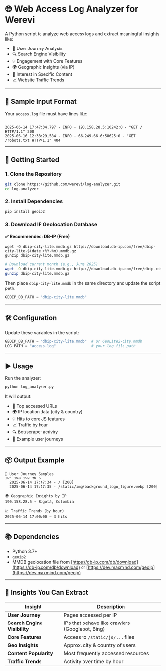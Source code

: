 # 🌐 Web Access Log Analyzer for Werevi

A Python script to analyze web access logs and extract meaningful insights like:

- 🧭 User Journey Analysis  
- 🔍 Search Engine Visibility  
- 💡 Engagement with Core Features  
- 🌍 Geographic Insights (via IP)  
- 📌 Interest in Specific Content  
- 📈 Website Traffic Trends  

---

## 📁 Sample Input Format

Your `access.log` file must have lines like:

```

2025-06-14 17:47:34,797 - INFO - 190.158.28.5:10242:0 - "GET / HTTP/1.1" 200
2025-06-16 12:33:29,584 - INFO - 66.249.66.6:58625:0 - "GET /robots.txt HTTP/1.1" 404

````

---

## 🚀 Getting Started

### 1. Clone the Repository

```bash
git clone https://github.com/werevi/log-analyzer.git
cd log-analyzer
````

### 2. Install Dependencies

```bash
pip install geoip2
```

### 3. Download IP Geolocation Database
#### ✅ Recommended: DB-IP (Free)


	wget -O dbip-city-lite.mmdb.gz https://download.db-ip.com/free/dbip-city-lite-$(date +%Y-%m).mmdb.gz
	gunzip dbip-city-lite.mmdb.gz

```bash
# Download current month (e.g., June 2025)
wget -O dbip-city-lite.mmdb.gz https://download.db-ip.com/free/dbip-city-lite-$(date +%Y-%m).mmdb.gz
gunzip dbip-city-lite.mmdb.gz
```

Then place `dbip-city-lite.mmdb` in the same directory and update the script path:

```python
GEOIP_DB_PATH = "dbip-city-lite.mmdb"
```

---

## 🛠️ Configuration

Update these variables in the script:

```python
GEOIP_DB_PATH = "dbip-city-lite.mmdb"  # or GeoLite2-City.mmdb
LOG_PATH = "access.log"                # your log file path
```

---

## ▶️ Usage

Run the analyzer:

```bash
python log_analyzer.py
```

It will output:

* 📌 Top accessed URLs
* 🌍 IP location data (city & country)
* 💡 Hits to core JS features
* 📈 Traffic by hour
* 🔍 Bot/scraper activity
* 🧭 Example user journeys

---

## 📦 Output Example

```
🧭 User Journey Samples
IP: 190.158.28.5
  2025-06-14 17:47:34 - / [200]
  2025-06-14 17:47:35 - /static/img/background_logo_figure.webp [200]

🌍 Geographic Insights by IP
190.158.28.5 → Bogotá, Colombia

📈 Traffic Trends (by hour)
2025-06-14 17:00:00 → 3 hits
```

---

## 📚 Dependencies

* Python 3.7+
* `geoip2`
* MMDB geolocation file from [https://db-ip.com/db/download](https://db-ip.com/db/download) or [https://dev.maxmind.com/geoip](https://dev.maxmind.com/geoip)

---

## 🧠 Insights You Can Extract

| Insight                      | Description                                     |
| ---------------------------- | ----------------------------------------------- |
| **User Journey**             | Pages accessed per IP                           |
| **Search Engine Visibility** | IPs that behave like crawlers (Googlebot, Bing) |
| **Core Features**            | Access to `/static/js/...` files                |
| **Geo Insights**             | Approx. city & country of users                 |
| **Content Popularity**       | Most frequently accessed resources              |
| **Traffic Trends**           | Activity over time by hour                      |


